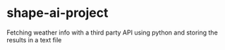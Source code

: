 # shape-ai-project
Fetching weather info with a third party API using python and storing the results in a text file
